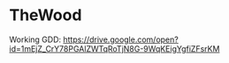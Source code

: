 # TheWood
Working GDD:
https://drive.google.com/open?id=1mEjZ_CrY78PGAlZWTqRoTjN8G-9WqKEigYgfiZFsrKM
